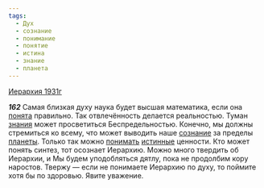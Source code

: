 ```yaml
---
tags:
  - Дух
  - сознание
  - понимание
  - понятие
  - истина
  - знание
  - планета
---
```


[Иерархия 1931г](https://127.0.0.1:4002/agni/1931)

___162___
Самая близкая духу наука будет высшая математика, если она [понята](../../../tags/#понятие) правильно. Так отвлечённость делается реальностью. Туман [знания](../../../tags/#[знание](../../../tags/#знание)) может просветиться Беспредельностью. Конечно, мы должны стремиться ко всему, что может выводить наше [сознание](../../../tags/#сознание) за пределы [планеты](../../../tags/#планета). Только так можно [понимать](../../../tags/#понимание) [истинные](../../../tags/#истина) ценности. Кто может понять синтез, тот осознает Иерархию. Можно много твердить об Иерархии, и Мы будем уподобляться дятлу, пока не продолбим кору наростов. Твержу — если не понимаете Иерархию по духу, то поймите хотя бы по здоровью. Явите уважение.   

